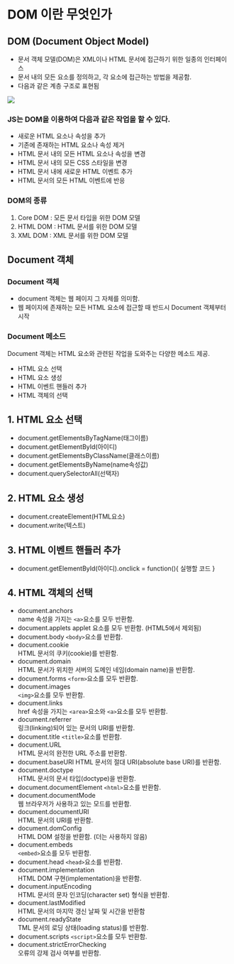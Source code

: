 # DOM 이란 무엇인가

## DOM (Document Object Model)

- 문서 객체 모델(DOM)은 XML이나 HTML 문서에 접근하기 위한 일종의 인터페이스
- 문서 내의 모든 요소를 정의하고, 각 요소에 접근하는 방법을 제공함.
- 다음과 같은 계층 구조로 표현됨

![](http://tcpschool.com/lectures/img_js_htmldom.png)

### JS는 DOM을 이용하여 다음과 같은 작업을 할 수 있다.

- 새로운 HTML 요소나 속성을 추가
- 기존에 존재하는 HTML 요소나 속성 제거
- HTML 문서 내의 모든 HTML 요소나 속성을 변경
- HTML 문서 내의 모든 CSS 스타일을 변경
- HTML 문서 내에 새로운 HTML 이벤트 추가
- HTML 문서의 모든 HTML 이벤트에 반응

### DOM의 종류

1. Core DOM : 모든 문서 타입을 위한 DOM 모델
2. HTML DOM : HTML 문서를 위한 DOM 모델
3. XML DOM : XML 문서를 위한 DOM 모델

## Document 객체

### Document 객체

- document 객체는 웹 페이지 그 자체를 의미함.
- 웹 페이지에 존재하는 모든 HTML 요소에 접근할 때 반드시 Document 객체부터 시작

### Document 메소드

Document 객체는 HTML 요소와 관련된 작업을 도와주는 다양한 메소드 제공.

- HTML 요소 선택
- HTML 요소 생성
- HTML 이벤트 핸들러 추가
- HTML 객체의 선택

## 1. HTML 요소 선택

- document.getElementsByTagName(태그이름)
- document.getElementById(아이디)
- document.getElementsByClassName(클래스이름)
- document.getElementsByName(name속성값)
- document.querySelectorAll(선택자)

## 2. HTML 요소 생성

- document.createElement(HTML요소)
- document.write(텍스트)

## 3. HTML 이벤트 핸들러 추가

- document.getElementById(아이디).onclick = function(){ 실행할 코드 }

## 4. HTML 객체의 선택

- document.anchors  
  name 속성을 가지는 `<a>`요소를 모두 반환함.
- document.applets
  applet 요소를 모두 반환함. (HTML5에서 제외됨)
- document.body
  `<body>`요소를 반환함.
- document.cookie  
  HTML 문서의 쿠키(cookie)를 반환함.
- document.domain  
  HTML 문서가 위치한 서버의 도메인 네임(domain name)을 반환함.
- document.forms
  `<form>`요소를 모두 반환함.
- document.images  
  `<img>`요소를 모두 반환함.
- document.links  
  href 속성을 가지는 `<area>`요소와 `<a>`요소를 모두 반환함.
- document.referrer  
  링크(linking)되어 있는 문서의 URI를 반환함.
- document.title
  `<title>`요소를 반환함.
- document.URL  
  HTML 문서의 완전한 URL 주소를 반환함.
- document.baseURI
  HTML 문서의 절대 URI(absolute base URI)를 반환함.
- document.doctype  
  HTML 문서의 문서 타입(doctype)을 반환함.
- document.documentElement
  `<html>`요소를 반환함.
- document.documentMode  
  웹 브라우저가 사용하고 있는 모드를 반환함.
- document.documentURI  
  HTML 문서의 URI를 반환함.
- document.domConfig  
  HTML DOM 설정을 반환함. (더는 사용하지 않음)
- document.embeds  
  `<embed>`요소를 모두 반환함.
- document.head
  `<head>`요소를 반환함.
- document.implementation  
  HTML DOM 구현(implementation)을 반환함.
- document.inputEncoding  
  HTML 문서의 문자 인코딩(character set) 형식을 반환함.
- document.lastModified  
  HTML 문서의 마지막 갱신 날짜 및 시간을 반환함
- document.readyState  
  TML 문서의 로딩 상태(loading status)를 반환함.
- document.scripts
  `<script>`요소를 모두 반환함.
- document.strictErrorChecking  
  오류의 강제 검사 여부를 반환함.
